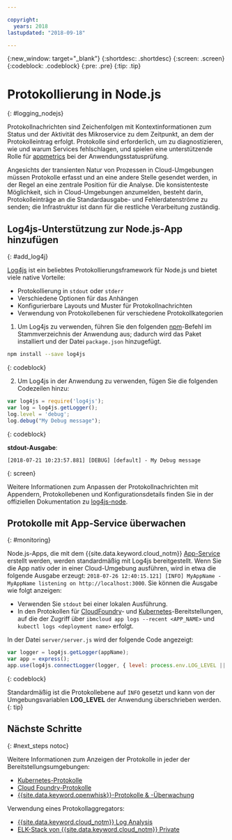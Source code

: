 ```yaml
---

copyright:
  years: 2018
lastupdated: "2018-09-18"

---
```

{:new_window: target="_blank"}
{:shortdesc: .shortdesc}
{:screen: .screen}
{:codeblock: .codeblock}
{:pre: .pre}
{:tip: .tip}

# Protokollierung in Node.js
{: #logging_nodejs}

Protokollnachrichten sind Zeichenfolgen mit Kontextinformationen zum Status und der Aktivität des Mikroservice zu dem Zeitpunkt, an dem der Protokolleintrag erfolgt. Protokolle sind erforderlich, um zu diagnostizieren, wie und warum Services fehlschlagen, und spielen eine unterstützende Rolle für [appmetrics](appmetrics.html) bei der Anwendungsstatusprüfung.

Angesichts der transienten Natur von Prozessen in Cloud-Umgebungen müssen Protokolle erfasst und an eine andere Stelle gesendet werden, in der Regel an eine zentrale Position für die Analyse. Die konsistenteste Möglichkeit, sich in Cloud-Umgebungen anzumelden, besteht darin, Protokolleinträge an die Standardausgabe- und Fehlerdatenströme zu senden; die Infrastruktur ist dann für die restliche Verarbeitung zuständig.

## Log4js-Unterstützung zur Node.js-App hinzufügen
{: #add_log4j}

[Log4js](https://github.com/log4js-node/log4js-node) ist ein beliebtes Protokollierungsframework für Node.js und bietet viele native Vorteile: 
* Protokollierung in `stdout` oder `stderr`
* Verschiedene Optionen für das Anhängen
* Konfigurierbare Layouts und Muster für Protokollnachrichten
* Verwendung von Protokollebenen für verschiedene Protokollkategorien

1. Um Log4js zu verwenden, führen Sie den folgenden [npm](https://nodejs.org/)-Befehl im Stammverzeichnis der Anwendung aus; dadurch wird das Paket installiert und der Datei `package.json` hinzugefügt.
  ```bash
  npm install --save log4js
  ```
  {: codeblock}

2. Um Log4js in der Anwendung zu verwenden, fügen Sie die folgenden Codezeilen hinzu:
  ```javascript
  var log4js = require('log4js');
  var log = log4js.getLogger();
  log.level = 'debug';
  log.debug("My Debug message");
  ```
  {: codeblock}

  **stdout-Ausgabe**:
  ```
  [2018-07-21 10:23:57.881] [DEBUG] [default] - My Debug message
  ```
  {: screen}

Weitere Informationen zum Anpassen der Protokollnachrichten mit Appendern, Protokollebenen und Konfigurationsdetails finden Sie in der offiziellen Dokumentation zu [log4js-node](https://log4js-node.github.io/log4js-node/).

## Protokolle mit App-Service überwachen
{: #monitoring}

Node.js-Apps, die mit dem {{site.data.keyword.cloud_notm}} [App-Service](https://console.bluemix.net/developer/appservice/dashboard) erstellt werden, werden standardmäßig mit Log4js bereitgestellt. Wenn Sie die App nativ oder in einer Cloud-Umgebung ausführen, wird in etwa die folgende Ausgabe erzeugt: `2018-07-26 12:40:15.121] [INFO] MyAppName - MyAppName listening on http://localhost:3000`. Sie können die Ausgabe wie folgt anzeigen:
* Verwenden Sie `stdout` bei einer lokalen Ausführung.
* In den Protokollen für [CloudFoundry](https://console.bluemix.net/docs/cli/reference/bluemix_cli/bx_cli.html#ibmcloud_app_logs)- und [Kubernetes](https://kubernetes.io/docs/concepts/cluster-administration/logging/)-Bereitstellungen, auf die der Zugriff über `ibmcloud app logs --recent <APP_NAME>` und `kubectl logs <deployment name>` erfolgt.

In der Datei `server/server.js` wird der folgende Code angezeigt:
```js
var logger = log4js.getLogger(appName);
var app = express();
app.use(log4js.connectLogger(logger, { level: process.env.LOG_LEVEL || 'info' }));
```
{: codeblock}

Standardmäßig ist die Protokollebene auf `INFO` gesetzt und kann von der Umgebungsvariablen **LOG_LEVEL** der Anwendung überschrieben werden.
{: tip}

## Nächste Schritte
{: #next_steps notoc}

Weitere Informationen zum Anzeigen der Protokolle in jeder der Bereitstellungsumgebungen:
* [Kubernetes-Protokolle](https://kubernetes.io/docs/concepts/cluster-administration/logging/)
* [Cloud Foundry-Protokolle](https://console.bluemix.net/docs/cli/reference/bluemix_cli/bx_cli.html#ibmcloud_app_logs)
* [{{site.data.keyword.openwhisk}}-Protokolle & -Überwachung](https://console.bluemix.net/docs/openwhisk/openwhisk_logs.html#openwhisk_logs)

Verwendung eines Protokollaggregators:
* [{{site.data.keyword.cloud_notm}} Log Analysis](https://console.bluemix.net/docs/services/CloudLogAnalysis/log_analysis_ov.html#log_analysis_ov)
* [ELK-Stack von {{site.data.keyword.cloud_notm}} Private](https://www.ibm.com/support/knowledgecenter/en/SSBS6K_2.1.0.2/manage_metrics/logging_elk.html)
